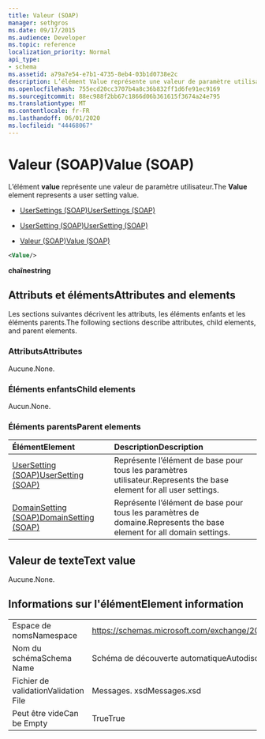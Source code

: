 ```yaml
---
title: Valeur (SOAP)
manager: sethgros
ms.date: 09/17/2015
ms.audience: Developer
ms.topic: reference
localization_priority: Normal
api_type:
- schema
ms.assetid: a79a7e54-e7b1-4735-8eb4-03b1d0738e2c
description: L’élément Value représente une valeur de paramètre utilisateur.
ms.openlocfilehash: 755ecd20cc3707b4a8c36b832ff1d6fe91ec9169
ms.sourcegitcommit: 88ec988f2bb67c1866d06b361615f3674a24e795
ms.translationtype: MT
ms.contentlocale: fr-FR
ms.lasthandoff: 06/01/2020
ms.locfileid: "44468067"
---
```

# <a name="value-soap"></a><span data-ttu-id="8fc7d-103">Valeur (SOAP)</span><span class="sxs-lookup"><span data-stu-id="8fc7d-103">Value (SOAP)</span></span>

<span data-ttu-id="8fc7d-104">L’élément **value** représente une valeur de paramètre utilisateur.</span><span class="sxs-lookup"><span data-stu-id="8fc7d-104">The **Value** element represents a user setting value.</span></span> 
  
- [<span data-ttu-id="8fc7d-105">UserSettings (SOAP)</span><span class="sxs-lookup"><span data-stu-id="8fc7d-105">UserSettings (SOAP)</span></span>](usersettings-soap.md)
  
- [<span data-ttu-id="8fc7d-106">UserSetting (SOAP)</span><span class="sxs-lookup"><span data-stu-id="8fc7d-106">UserSetting (SOAP)</span></span>](usersetting-soap.md)
  
- [<span data-ttu-id="8fc7d-107">Valeur (SOAP)</span><span class="sxs-lookup"><span data-stu-id="8fc7d-107">Value (SOAP)</span></span>](value-soap.md)
  
```XML
<Value/>
```

<span data-ttu-id="8fc7d-108">**chaîne**</span><span class="sxs-lookup"><span data-stu-id="8fc7d-108">**string**</span></span>

## <a name="attributes-and-elements"></a><span data-ttu-id="8fc7d-109">Attributs et éléments</span><span class="sxs-lookup"><span data-stu-id="8fc7d-109">Attributes and elements</span></span>

<span data-ttu-id="8fc7d-110">Les sections suivantes décrivent les attributs, les éléments enfants et les éléments parents.</span><span class="sxs-lookup"><span data-stu-id="8fc7d-110">The following sections describe attributes, child elements, and parent elements.</span></span>
  
### <a name="attributes"></a><span data-ttu-id="8fc7d-111">Attributs</span><span class="sxs-lookup"><span data-stu-id="8fc7d-111">Attributes</span></span>

<span data-ttu-id="8fc7d-112">Aucune.</span><span class="sxs-lookup"><span data-stu-id="8fc7d-112">None.</span></span>
  
### <a name="child-elements"></a><span data-ttu-id="8fc7d-113">Éléments enfants</span><span class="sxs-lookup"><span data-stu-id="8fc7d-113">Child elements</span></span>

<span data-ttu-id="8fc7d-114">Aucun.</span><span class="sxs-lookup"><span data-stu-id="8fc7d-114">None.</span></span>
  
### <a name="parent-elements"></a><span data-ttu-id="8fc7d-115">Éléments parents</span><span class="sxs-lookup"><span data-stu-id="8fc7d-115">Parent elements</span></span>

|<span data-ttu-id="8fc7d-116">**Élément**</span><span class="sxs-lookup"><span data-stu-id="8fc7d-116">**Element**</span></span>|<span data-ttu-id="8fc7d-117">**Description**</span><span class="sxs-lookup"><span data-stu-id="8fc7d-117">**Description**</span></span>|
|:-----|:-----|
|[<span data-ttu-id="8fc7d-118">UserSetting (SOAP)</span><span class="sxs-lookup"><span data-stu-id="8fc7d-118">UserSetting (SOAP)</span></span>](usersetting-soap.md) <br/> |<span data-ttu-id="8fc7d-119">Représente l’élément de base pour tous les paramètres utilisateur.</span><span class="sxs-lookup"><span data-stu-id="8fc7d-119">Represents the base element for all user settings.</span></span>  <br/> |
|[<span data-ttu-id="8fc7d-120">DomainSetting (SOAP)</span><span class="sxs-lookup"><span data-stu-id="8fc7d-120">DomainSetting (SOAP)</span></span>](domainsetting-soap.md) <br/> |<span data-ttu-id="8fc7d-121">Représente l’élément de base pour tous les paramètres de domaine.</span><span class="sxs-lookup"><span data-stu-id="8fc7d-121">Represents the base element for all domain settings.</span></span>  <br/> |
   
## <a name="text-value"></a><span data-ttu-id="8fc7d-122">Valeur de texte</span><span class="sxs-lookup"><span data-stu-id="8fc7d-122">Text value</span></span>

<span data-ttu-id="8fc7d-123">Aucune.</span><span class="sxs-lookup"><span data-stu-id="8fc7d-123">None.</span></span>
  
## <a name="element-information"></a><span data-ttu-id="8fc7d-124">Informations sur l'élément</span><span class="sxs-lookup"><span data-stu-id="8fc7d-124">Element information</span></span>

|||
|:-----|:-----|
|<span data-ttu-id="8fc7d-125">Espace de noms</span><span class="sxs-lookup"><span data-stu-id="8fc7d-125">Namespace</span></span>  <br/> |https://schemas.microsoft.com/exchange/2010/Autodiscover  <br/> |
|<span data-ttu-id="8fc7d-126">Nom du schéma</span><span class="sxs-lookup"><span data-stu-id="8fc7d-126">Schema Name</span></span>  <br/> |<span data-ttu-id="8fc7d-127">Schéma de découverte automatique</span><span class="sxs-lookup"><span data-stu-id="8fc7d-127">Autodiscover schema</span></span>  <br/> |
|<span data-ttu-id="8fc7d-128">Fichier de validation</span><span class="sxs-lookup"><span data-stu-id="8fc7d-128">Validation File</span></span>  <br/> |<span data-ttu-id="8fc7d-129">Messages. xsd</span><span class="sxs-lookup"><span data-stu-id="8fc7d-129">Messages.xsd</span></span>  <br/> |
|<span data-ttu-id="8fc7d-130">Peut être vide</span><span class="sxs-lookup"><span data-stu-id="8fc7d-130">Can be Empty</span></span>  <br/> |<span data-ttu-id="8fc7d-131">True</span><span class="sxs-lookup"><span data-stu-id="8fc7d-131">True</span></span>  <br/> |
   

